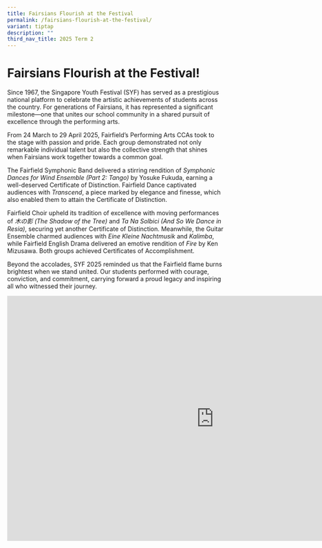 ```yaml
---
title: Fairsians Flourish at the Festival
permalink: /fairsians-flourish-at-the-festival/
variant: tiptap
description: ""
third_nav_title: 2025 Term 2
---
```

<h1><strong>Fairsians Flourish at the Festival!</strong></h1>
<p>Since 1967, the Singapore Youth Festival (SYF) has served as a prestigious
national platform to celebrate the artistic achievements of students across
the country. For generations of Fairsians, it has represented a significant
milestone—one that unites our school community in a shared pursuit of excellence
through the performing arts.</p>
<p>From 24 March to 29 April 2025, Fairfield’s Performing Arts CCAs took
to the stage with passion and pride. Each group demonstrated not only remarkable
individual talent but also the collective strength that shines when Fairsians
work together towards a common goal.</p>
<p>The Fairfield Symphonic Band delivered a stirring rendition of <em>Symphonic Dances for Wind Ensemble (Part 2: Tango)</em> by
Yosuke Fukuda, earning a well-deserved Certificate of Distinction. Fairfield
Dance captivated audiences with <em>Transcend</em>, a piece marked by elegance
and finesse, which also enabled them to attain the Certificate of Distinction.</p>
<p>Fairfield Choir upheld its tradition of excellence with moving performances
of <em>木の影 (The Shadow of the Tree)</em> and <em>Ta Na Solbici (And So We Dance in Resia)</em>,
securing yet another Certificate of Distinction. Meanwhile, the Guitar
Ensemble charmed audiences with <em>Eine Kleine Nachtmusik</em> and <em>Kalimba</em>,
while Fairfield English Drama delivered an emotive rendition of <em>Fire</em> by
Ken Mizusawa. Both groups achieved Certificates of Accomplishment.</p>
<p>Beyond the accolades, SYF 2025 reminded us that the Fairfield flame burns
brightest when we stand united. Our students performed with courage, conviction,
and commitment, carrying forward a proud legacy and inspiring all who witnessed
their journey.</p>
<div class="iframe-wrapper">
<iframe height="569" width="960" allowfullscreen="true" frameborder="0" src="https://docs.google.com/presentation/d/e/2PACX-1vSMSk8uvMZHZ5Rvq8dWfmAfgkc1493pBq6pT1Vby4zB5wGXB2ed9eNqdpbnEuT0MEeNRwm1UZFmvAvJ/pubembed?start=true&amp;loop=true&amp;delayms=3000"></iframe>
</div>
<p></p>